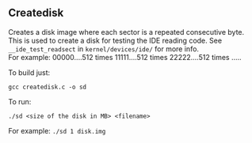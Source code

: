## Createdisk 

Creates a disk image where each sector is a repeated consecutive byte. This is used to create a disk for testing the IDE reading code. See `__ide_test_readsect` in `kernel/devices/ide/` for more info.  
For example:
00000....512 times
11111....512 times
22222....512 times
.....

To build just:

    gcc createdisk.c -o sd

To run:

    ./sd <size of the disk in MB> <filename>

For example: `./sd 1 disk.img`

